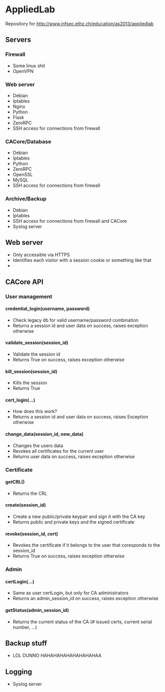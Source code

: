 # AppliedLab

Repository for http://www.infsec.ethz.ch/education/as2013/appliedlab

## Servers
### Firewall
* Some linux shit
* OpenVPN

### Web server
* Debian
* Iptables
* Nginx
* Python
* Flask
* ZeroRPC
* SSH access for connections from firewall

### CACore/Database
* Debian
* Iptables
* Python
* ZeroRPC
* OpenSSL
* MySQL
* SSH access for connections from firewall

### Archive/Backup
* Debian
* Iptables
* SSH access for connections from firewall and CACore
* Syslog server

## Web server
* Only accessible via HTTPS
* Identifies each visitor with a session cookie or something like that
* 

## CACore API
### User management
#### credential_login(username, password)
* Check legacy db for valid username/password combination
* Returns a session id and user data on success, raises exception otherwise

#### validate_session(session_id)
* Validate the session id
* Returns True on success, raises exception otherwise

#### kill_session(session_id)
* Kills the session
* Returns True

#### cert_login(...)
* How does this work?
* Returns a session id and user data on success, raises Exception otherwise

#### change_data(session_id, new_data)
* Changes the users data
* Revokes all certificates for the current user
* Returns user data on success, raises exception otherwise

### Certificate 
#### getCRL()
* Returns the CRL

#### create(session_id)
* Create a new public/private keypair and sign it with the CA key
* Returns public and private keys and the signed certificate

#### revoke(session_id, cert)
* Revokes the certificate if it belongs to the user that coresponds to the session_id
* Returns True on success, raises exception otherwise

### Admin
#### certLogin(...)
* Same as user certLogin, but only for CA administrators
* Returns an admin_session_id on success, raises exception otherwise

#### getStatus(admin_session_id)
* Returns the current status of the CA (# issued certs, current serial number, ...)

## Backup stuff
* LOL DUNNO HAHAHAHAHAHAHAHAHAA

## Logging
* Syslog server

